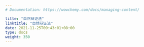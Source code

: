 ```yaml
---
# Documentation: https://wowchemy.com/docs/managing-content/

title: "自然辩证法"
linktitle: "自然辩证法"
date: 2021-11-25T09:43:01+08:00
type: docs
weight: 350
---
```

